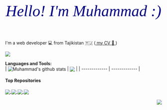 <h1 align="center" style="color:navy; font:italic 50px bold ">Hello! I'm Muhammad :)</h1>
<br />

I'm a web developer :computer: from Tajikistan 🇹🇯 (<a href="https://github.com/Muhammad-21/CV/blob/master/CV_en.pdf"> my CV :page_facing_up: </a>)

![](https://komarev.com/ghpvc/?username=Muhammad-21)

**Languages and Tools:**  
| <img align="center" src="https://github-readme-stats.vercel.app/api?username=Muhammad-21&show_icons=true&include_all_commits=true&theme=buefy&hide_border=true" alt="Muhammad's github stats" /> | <img align="center" src="https://github-readme-stats.vercel.app/api/top-langs/?username=Muhammad-21&layout=compact&theme=buefy&hide_border=true" /> |
| ------------- | ------------- |


#### Top Repositories

<a href="https://github.com/Muhammad-21/InfoEdu">
  <img align="center" src="https://github-readme-stats.vercel.app/api/pin/?username=Muhammad-21&repo=InfoEdu&theme=buefy" /> 
</a>
<a href="https://github.com/Muhammad-21/posts">
  <img align="center" src="https://github-readme-stats.vercel.app/api/pin/?username=Muhammad-21&repo=posts&theme=buefy" />
</a>  
<a href="https://github.com/Muhammad-21/calendar-events">
  <img align="center" src="https://github-readme-stats.vercel.app/api/pin/?username=Muhammad-21&repo=calendar-events&theme=buefy" />
</a>
<a href="https://github.com/Muhammad-21/code-editor">
  <img align="center" src="https://github-readme-stats.vercel.app/api/pin/?username=Muhammad-21&repo=code-editor&theme=buefy" />
</a>

<br />
<br />


<a href="https://t.me/idmm21">
  <img align="right" src="https://img.icons8.com/color/30/000000/telegram-app--v1.png"/>
</a>